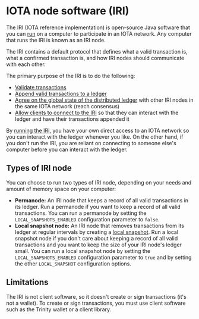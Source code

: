 # IOTA node software (IRI)

The IRI (IOTA reference implementation) is open-source Java software that you can [run](/how-to-guides/running-the-iri.md) on a computer to participate in an IOTA network. Any computer that runs the IRI is known as an IRI node.

The IRI contains a default protocol that defines what a valid transaction is, what a confirmed transaction is, and how IRI nodes should communicate with each other.

The primary purpose of the IRI is to do the following:
* [Validate transactions](/concepts/transaction-validation.md)
* [Append valid transactions to a ledger](/concepts/the-distributed-ledger.md)
* [Agree on the global state of the distributed ledger](/concepts/the-distributed-ledger.md) with other IRI nodes in the same IOTA network (reach consensus)
* [Allow clients to connect to the IRI](/how-to-guides/interacting-with-the-iri.md) so that they can interact with the ledger and have their transactions appended it

By [running the IRI](/how-to-guides/running-the-iri.md), you have your own direct access to an IOTA network so you can interact with the ledger whenever you like. On the other hand, if you don't run the IRI, you are reliant on connecting to someone else's computer before you can interact with the ledger.

## Types of IRI node

You can choose to run two types of IRI node, depending on your needs and amount of memory space on your computer:

* **Permanode:** An IRI node that keeps a record of all valid transactions in its ledger. Run a permanode if you want to keep a record of all valid transactions. You can run a permanode by setting the `LOCAL_SNAPSHOTS_ENABLED` configuration parameter to `false`. 
* **Local snapshot node:** An IRI node that removes transactions from its ledger at regular intervals by creating a [local snapshot](/concepts/local-snapshot.md). Run a local snapshot node if you don't care about keeping a record of all valid transactions and you want to keep the size of your IRI node's ledger small. You can run a local snapshot node by setting the `LOCAL_SNAPSHOTS_ENABLED` configuration parameter to `true` and by setting the other `LOCAL_SNAPSHOT` configuration options.

## Limitations

The IRI is not client software, so it doesn't create or sign transactions (it's not a wallet). To create or sign transactions, you must use client software such as the Trinity wallet or a client library.
